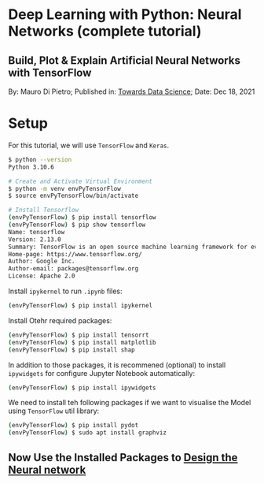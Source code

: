 # Deep Learning with Python: Neural Networks (complete tutorial)
## Build, Plot & Explain Artificial Neural Networks with TensorFlow

By: Mauro Di Pietro; 
Published in: [Towards Data Science](https://towardsdatascience.com/deep-learning-with-python-neural-networks-complete-tutorial-6b53c0b06af0);
Date: Dec 18, 2021

# Setup
For this tutorial, we will use `TensorFlow` and `Keras`.

```bash
$ python --version
Python 3.10.6

# Create and Activate Virtual Environment
$ python -m venv envPyTensorFlow
$ source envPyTensorFlow/bin/activate

# Install Tensorflow
(envPyTensorFlow) $ pip install tensorflow
(envPyTensorFlow) $ pip show tensorflow
Name: tensorflow
Version: 2.13.0
Summary: TensorFlow is an open source machine learning framework for everyone.
Home-page: https://www.tensorflow.org/
Author: Google Inc.
Author-email: packages@tensorflow.org
License: Apache 2.0
```

Install `ipykernel` to run `.ipynb` files:
```bash
(envPyTensorFlow) $ pip install ipykernel
```

Install Otehr required packages:
```bash
(envPyTensorFlow) $ pip install tensorrt
(envPyTensorFlow) $ pip install matplotlib
(envPyTensorFlow) $ pip install shap
```

In addition to those packages, it is recommened (optional) to install `ipywidgets` for configure Jupyter Notebook automatically:
```bash
(envPyTensorFlow) $ pip install ipywidgets
```

We need to install teh following packages if we want to visualise the Model using `TensorFlow` util library:
```bash
(envPyTensorFlow) $ pip install pydot
(envPyTensorFlow) $ sudo apt install graphviz
```
## Now Use the Installed Packages to [Design the Neural network](py_DL_TF_NeuralNetwork.ipynb)